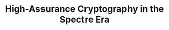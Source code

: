 ---
title: 'High-Assurance Cryptography in the Spectre Era'
link: 'https://eprint.iacr.org/2020/1104.pdf'
authors: Gilles Barthe, Sunjay Cauligi, Benjamin Gregoire, Adrien Koutsos, Kevin Liao*, Tiago Oliveira, Swarn Priya, Tamara Rezk, Peter Schwabe
published: In submission
weight: 7
---